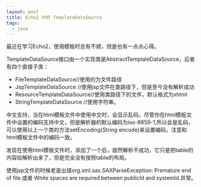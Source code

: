 ```yaml
---
layout: post
title: Echo2 中的 TemplateDataSource
tags:
  - java
---
```


最近在学习Echo2，使用模板时总有不顺，但是也有一点点心得。

TemplateDataSource接口由一个实现类是AbstractTemplateDataSource，后者有四个直接子类：

- FileTemplateDataSource//使用的为文件路径
- JspTemplateDataSource //使用jsp文件在类路径下，但是至今没有解析成功
- ResourceTemplateDataSource//使用类路径下的文件，默认格式为xhtml
- StringTemplateDataSource //使用字符串。

中文支持，当在html模板文件中使用中文时，会显示乱码，尽管你在html模板文件中设置的编码支持中文，但是解析器的默认编码为iso-8859-1,所以会是乱码，可以使用以上一个类的方法setEncoding(String encode)来设置编码，注意和html模板文件中的编码一致。

发现在使用html模板文件时，添加了一个<table>后，居然解析不成功，它只是把table的内容给解析出来了，但是完全没有按照table的布局。

使用jsp文件的时候老是出错org.xml.sax.SAXParseException: Premature end of file.或者
White spaces are required between publicId and systemId.异常。
